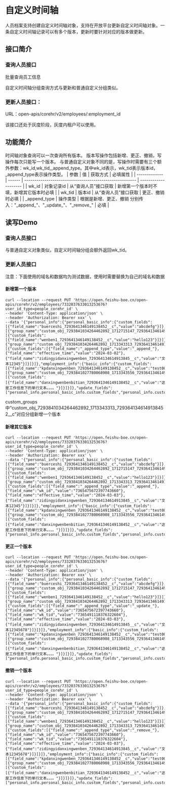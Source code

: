 # 自定义时间轴

人员档案支持创建自定义时间轴对象，支持在开放平台更新自定义时间轴对象。一条自定义时间轴记录可以有多个版本，更新时要针对对应的版本做更新。

## 接口简介

### 查询人员接口

批量查询员工信息

自定义时间轴分组查询方式与更新和普通自定义分组类似。
  

### 更新人员接口：
URL：open-apis/corehr/v2/employees/:employment_id

该接口还处于灰度阶段，灰度内租户可以使用。
  

## 功能简介

时间轴对象查询可以一次查询所有版本。
版本写操作包括新增、更正、撤销，写操作每次只能写一个版本。
与普通自定义对象不同的是，写操作时需要有三个额外参数：wk_id,wk_tid,_append_type。其中wk_id表示，wk_tid表示版本id，_append_type表示操作类型。
| 参数            | 值      | 获取方式                                                    | 必填属性                 |
| ------------- | ------ | ------------------------------------------------------- | -------------------- |
| wk_id         | 对象记录id | 从“查询人员”接口获取                                             | 新增第一个版本时不填，新增其它版本时必填 |
| wk_tid        | 版本id   | 从“查询人员”接口获取                                             | 更正、撤销时必填             |
| _append_type | 操作类型   | 根据是新增、更正、撤销 分别传入："_append\_"、"_update\_"、"_remove\_" | 必填                   |
  
  

## 读写Demo

### 查询人员接口

与普通自定义对象类似，自定义时间轴分组会额外返回wk_tid。
  

### 更新人员接口

注意：下面使用的域名和数据均为测试数据，使用时需要替换为自己的域名和数据

#### 新增第一个版本

```
curl --location --request PUT 'https://open.feishu-boe.cn/open-apis/corehr/v2/employees/7332037633013253676?user_id_type=people_corehr_id' \
--header 'Content-Type: application/json' \
--header 'Authorization: Bearer xxx' \
--data '{"personal_info":{"personal_basic_info":{"custom_fields":[{"field_name":"buerceshi_7293641346149138452__c","value":"abcdefg"}]},"custom_groups":[{"group_name":"custom_obj_7293841034264462892_1712715147_7293641346149138452__c","items":[{"custom_fields":[{"field_name":"wenben1_7293641346149138452__c","value":"hello123"}]}]},{"group_name":"custom_obj_7293841034264462892_1713343313_7293641346149138452__c","items":[{"custom_fields":[{"field_name":"_append_type","value":"_append_"},{"field_name":"effective_time","value":"2024-03-02"},{"field_name":"zidingyidanxingwenben_729364134614913845__c","value":"文本12345"}]}]}]},"employment_info":{"basic_info":{"custom_fields":[{"field_name":"kpdanxingwenben_7293641346149138452__c","value":"test000"}]},"custom_groups":[{"group_name":"custom_obj_7293841027780068908_1713343556_7293641346149138452__c","items":[{"custom_fields":[{"field_name":"danxingwenbenbitian_7293641346149138452__c","value":"这是工作信息下的单行文本。。。。"}]}]}]},"update_fields":["personal_info.personal_basic_info.custom_fields","personal_info.custom_groups","employment_info.basic_info.custom_fields"]}'
```
custom_groups中“custom_obj_7293841034264462892_1713343313_7293641346149138452__c”对应分组新增一个版本

#### 新增其它版本

```
curl --location --request PUT 'https://open.feishu-boe.cn/open-apis/corehr/v2/employees/7332037633013253676?user_id_type=people_corehr_id' \
--header 'Content-Type: application/json' \
--header 'Authorization: Bearer xxx' \
--data '{"personal_info":{"personal_basic_info":{"custom_fields":[{"field_name":"buerceshi_7293641346149138452__c","value":"abcdefg"}]},"custom_groups":[{"group_name":"custom_obj_7293841034264462892_1712715147_7293641346149138452__c","items":[{"custom_fields":[{"field_name":"wenben1_7293641346149138452__c","value":"hello123"}]}]},{"group_name":"custom_obj_7293841034264462892_1713343313_7293641346149138452__c","items":[{"custom_fields":[{"field_name":"_append_type","value":"_append_"},{"field_name":"wk_id","value":"7365475672397743660"},{"field_name":"effective_time","value":"2024-03-03"},{"field_name":"zidingyidanxingwenben_729364134614913845__c","value":"文本12345"}]}]}]},"employment_info":{"basic_info":{"custom_fields":[{"field_name":"kpdanxingwenben_7293641346149138452__c","value":"test000"}]},"custom_groups":[{"group_name":"custom_obj_7293841027780068908_1713343556_7293641346149138452__c","items":[{"custom_fields":[{"field_name":"danxingwenbenbitian_7293641346149138452__c","value":"这是工作信息下的单行文本。。。。"}]}]}]},"update_fields":["personal_info.personal_basic_info.custom_fields","personal_info.custom_groups","employment_info.basic_info.custom_fields"]}'
```
  

#### 更正一个版本

```
curl --location --request PUT 'https://open.feishu-boe.cn/open-apis/corehr/v2/employees/7332037633013253676?user_id_type=people_corehr_id' \
--header 'Content-Type: application/json' \
--header 'Authorization: Bearer xxx' \
--data '{"personal_info":{"personal_basic_info":{"custom_fields":[{"field_name":"buerceshi_7293641346149138452__c","value":"abcdefg"}]},"custom_groups":[{"group_name":"custom_obj_7293841034264462892_1712715147_7293641346149138452__c","items":[{"custom_fields":[{"field_name":"wenben1_7293641346149138452__c","value":"hello123"}]}]},{"group_name":"custom_obj_7293841034264462892_1713343313_7293641346149138452__c","items":[{"custom_fields":[{"field_name":"_append_type","value":"_update_"},{"field_name":"wk_id","value":"7365475672397743660"},{"field_name":"wk_tid","value":"7365491118376322604"},{"field_name":"effective_time","value":"2024-03-03"},{"field_name":"zidingyidanxingwenben_729364134614913845__c","value":"文本12345678"}]}]}]},"employment_info":{"basic_info":{"custom_fields":[{"field_name":"kpdanxingwenben_7293641346149138452__c","value":"test000"}]},"custom_groups":[{"group_name":"custom_obj_7293841027780068908_1713343556_7293641346149138452__c","items":[{"custom_fields":[{"field_name":"danxingwenbenbitian_7293641346149138452__c","value":"这是工作信息下的单行文本。。。。"}]}]}]},"update_fields":["personal_info.personal_basic_info.custom_fields","personal_info.custom_groups","employment_info.basic_info.custom_fields"]}'
```
  

#### 撤销一个版本

```
curl --location --request PUT 'https://open.feishu-boe.cn/open-apis/corehr/v2/employees/7332037633013253676?user_id_type=people_corehr_id' \
--header 'Content-Type: application/json' \
--header 'Authorization: Bearer xxx' \
--data '{"personal_info":{"personal_basic_info":{"custom_fields":[{"field_name":"buerceshi_7293641346149138452__c","value":"abcdefg"}]},"custom_groups":[{"group_name":"custom_obj_7293841034264462892_1712715147_7293641346149138452__c","items":[{"custom_fields":[{"field_name":"wenben1_7293641346149138452__c","value":"hello123"}]}]},{"group_name":"custom_obj_7293841034264462892_1713343313_7293641346149138452__c","items":[{"custom_fields":[{"field_name":"_append_type","value":"_remove_"},{"field_name":"wk_id","value":"7365475672397743660"},{"field_name":"wk_tid","value":"7365491118376322604"},{"field_name":"effective_time","value":"2024-03-03"},{"field_name":"zidingyidanxingwenben_729364134614913845__c","value":"文本12345678"}]}]}]},"employment_info":{"basic_info":{"custom_fields":[{"field_name":"kpdanxingwenben_7293641346149138452__c","value":"test000"}]},"custom_groups":[{"group_name":"custom_obj_7293841027780068908_1713343556_7293641346149138452__c","items":[{"custom_fields":[{"field_name":"danxingwenbenbitian_7293641346149138452__c","value":"这是工作信息下的单行文本。。。。"}]}]}]},"update_fields":["personal_info.personal_basic_info.custom_fields","personal_info.custom_groups","employment_info.basic_info.custom_fields"]}'
```
